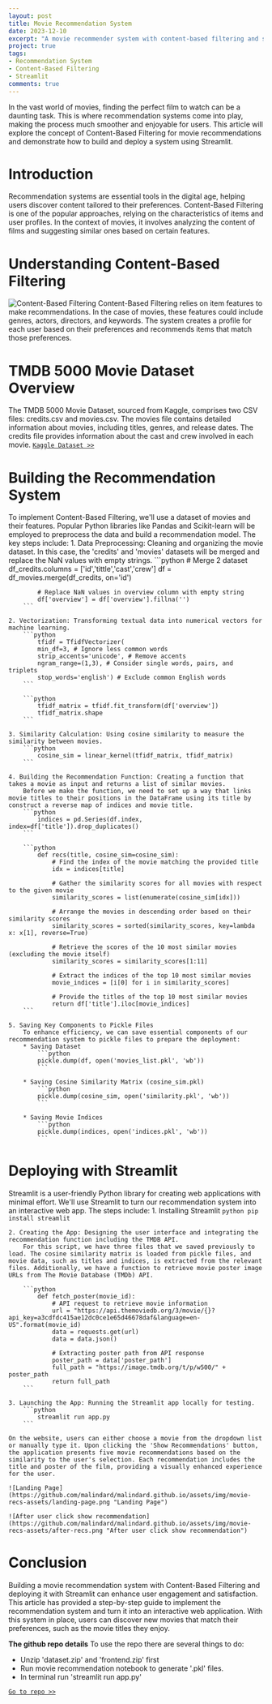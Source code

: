 ```yaml
---
layout: post
title: Movie Recommendation System
date: 2023-12-10
excerpt: "A movie recommender system with content-based filtering and streamlit."
project: true
tags:
- Recommendation System
- Content-Based Filtering
- Streamlit
comments: true
---
```


In the vast world of movies, finding the perfect film to watch can be a daunting task. This is where recommendation systems come into play, making the process much smoother and enjoyable for users. This article will explore the concept of Content-Based Filtering for movie recommendations and demonstrate how to build and deploy a system using Streamlit.

# Introduction
Recommendation systems are essential tools in the digital age, helping users discover content tailored to their preferences. Content-Based Filtering is one of the popular approaches, relying on the characteristics of items and user profiles. In the context of movies, it involves analyzing the content of films and suggesting similar ones based on certain features.

# Understanding Content-Based Filtering
![Content-Based Filtering](https://github.com/malindard/malindard.github.io/assets/img/movie-recs-assets/content-based.png "Content-Based Filtering")
Content-Based Filtering relies on item features to make recommendations. In the case of movies, these features could include genres, actors, directors, and keywords. The system creates a profile for each user based on their preferences and recommends items that match those preferences.

# TMDB 5000 Movie Dataset Overview
The TMDB 5000 Movie Dataset, sourced from Kaggle, comprises two CSV files: credits.csv and movies.csv. The movies file contains detailed information about movies, including titles, genres, and release dates. The credits file provides information about the cast and crew involved in each movie.
[`Kaggle Dataset >>`](https://www.kaggle.com/datasets/tmdb/tmdb-movie-metadata)

# Building the Recommendation System
To implement Content-Based Filtering, we'll use a dataset of movies and their features. Popular Python libraries like Pandas and Scikit-learn will be employed to preprocess the data and build a recommendation model. The key steps include:
    1. Data Preprocessing: Cleaning and organizing the movie dataset.
        In this case, the 'credits' and 'movies' datasets will be merged and replace the NaN values with empty strings.
        ```python
            # Merge 2 dataset
            df_credits.columns = ['id','tittle','cast','crew']
            df = df_movies.merge(df_credits, on='id')

            # Replace NaN values in overview column with empty string
            df['overview'] = df['overview'].fillna('')
        ```

    2. Vectorization: Transforming textual data into numerical vectors for machine learning.
        ```python
            tfidf = TfidfVectorizer(
            min_df=3, # Ignore less common words
            strip_accents='unicode', # Remove accents
            ngram_range=(1,3), # Consider single words, pairs, and triplets
            stop_words='english') # Exclude common English words
        ```

        ```python
            tfidf_matrix = tfidf.fit_transform(df['overview'])
            tfidf_matrix.shape
        ```

    3. Similarity Calculation: Using cosine similarity to measure the similarity between movies.
        ```python
            cosine_sim = linear_kernel(tfidf_matrix, tfidf_matrix)
        ```

    4. Building the Recommendation Function: Creating a function that takes a movie as input and returns a list of similar movies.
        Before we make the function, we need to set up a way that links movie titles to their positions in the DataFrame using its title by construct a reverse map of indices and movie title.
        ```python
            indices = pd.Series(df.index, index=df['title']).drop_duplicates()
        ```

        ```python
            def recs(title, cosine_sim=cosine_sim):
                # Find the index of the movie matching the provided title
                idx = indices[title]

                # Gather the similarity scores for all movies with respect to the given movie
                similarity_scores = list(enumerate(cosine_sim[idx]))

                # Arrange the movies in descending order based on their similarity scores
                similarity_scores = sorted(similarity_scores, key=lambda x: x[1], reverse=True)

                # Retrieve the scores of the 10 most similar movies (excluding the movie itself)
                similarity_scores = similarity_scores[1:11]

                # Extract the indices of the top 10 most similar movies
                movie_indices = [i[0] for i in similarity_scores]

                # Provide the titles of the top 10 most similar movies
                return df['title'].iloc[movie_indices]
        ```

    5. Saving Key Components to Pickle Files
        To enhance efficiency, we can save essential components of our recommendation system to pickle files to prepare the deployment:
        * Saving Dataset
            ```python
            pickle.dump(df, open('movies_list.pkl', 'wb'))
            ```

        * Saving Cosine Similarity Matrix (cosine_sim.pkl)
            ```python
            pickle.dump(cosine_sim, open('similarity.pkl', 'wb'))
            ```

        * Saving Movie Indices
            ```python
            pickle.dump(indices, open('indices.pkl', 'wb'))
            ```

# Deploying with Streamlit
Streamlit is a user-friendly Python library for creating web applications with minimal effort. We'll use Streamlit to turn our recommendation system into an interactive web app. The steps include:
    1. Installing Streamlit
        ```python
            pip install streamlit
        ```

    2. Creating the App: Designing the user interface and integrating the recommendation function including the TMDB API.
        For this script, we have three files that we saved previously to load. The cosine similarity matrix is loaded from pickle files, and movie data, such as titles and indices, is extracted from the relevant files. Additionally, we have a function to retrieve movie poster image URLs from The Movie Database (TMDb) API. 

        ```python
            def fetch_poster(movie_id):
                # API request to retrieve movie information
                url = "https://api.themoviedb.org/3/movie/{}?api_key=a3cdfdc415ae12dc0ce1e65d46678daf&language=en-US".format(movie_id)
                data = requests.get(url)
                data = data.json()
                
                # Extracting poster path from API response
                poster_path = data['poster_path']
                full_path = "https://image.tmdb.org/t/p/w500/" + poster_path
                return full_path
        ```
        
    3. Launching the App: Running the Streamlit app locally for testing.
        ```python
            streamlit run app.py
        ```
    
    On the website, users can either choose a movie from the dropdown list or manually type it. Upon clicking the 'Show Recommendations' button, the application presents five movie recommendations based on the similarity to the user's selection. Each recommendation includes the title and poster of the film, providing a visually enhanced experience for the user.

    ![Landing Page](https://github.com/malindard/malindard.github.io/assets/img/movie-recs-assets/landing-page.png "Landing Page")

    ![After user click show recommendation](https://github.com/malindard/malindard.github.io/assets/img/movie-recs-assets/after-recs.png "After user click show recommendation")


# Conclusion
Building a movie recommendation system with Content-Based Filtering and deploying it with Streamlit can enhance user engagement and satisfaction. This article has provided a step-by-step guide to implement the recommendation system and turn it into an interactive web application. With this system in place, users can discover new movies that match their preferences, such as the movie titles they enjoy.


**The github repo details**
To use the repo there are several things to do:
- Unzip 'dataset.zip' and 'frontend.zip' first
- Run movie recommendation notebook to generate '.pkl' files.
- In terminal run 'streamlit run app.py'

[`Go to repo >>`](https://github.com/malindard/movie-recommender/)